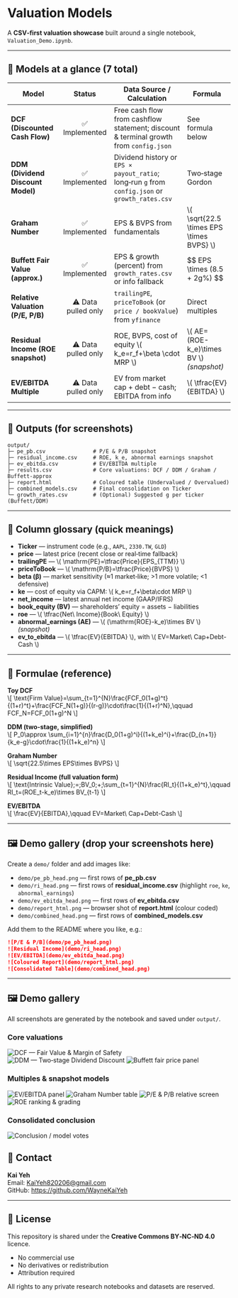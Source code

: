 
# Valuation Models 
A **CSV‑first valuation showcase** built around a single notebook, `Valuation_Demo.ipynb`.  







---

## 🧭 Models at a glance (7 total)

| Model | Status | Data Source / Calculation | Formula |
|---|:--:|---|---|
| **DCF (Discounted Cash Flow)** | ✅ Implemented | Free cash flow from cashflow statement; discount & terminal growth from `config.json` | See formula below |
| **DDM (Dividend Discount Model)** | ✅ Implemented | Dividend history or `EPS × payout_ratio`; long‑run `g` from `config.json` or `growth_rates.csv` | Two‑stage Gordon |
| **Graham Number** | ✅ Implemented | EPS & BVPS from fundamentals | \\( \sqrt{22.5 \times EPS \times BVPS} \\) |
| **Buffett Fair Value (approx.)** | ✅ Implemented | EPS & growth (percent) from `growth_rates.csv` or info fallback | \$$ EPS \times (8.5 + 2g\%) \$$ |
| **Relative Valuation (P/E, P/B)** | ⚠️ Data pulled only | `trailingPE`, `priceToBook` (or `price / bookValue`) from `yfinance` | Direct multiples |
| **Residual Income (ROE snapshot)** | ⚠️ Data pulled only | ROE, BVPS, cost of equity \\( k_e=r_f+\beta \cdot MRP \\) | \\( AE=(ROE-k_e)\times BV \\) *(snapshot)* |
| **EV/EBITDA Multiple** | ⚠️ Data pulled only | EV from market cap + debt − cash; EBITDA from info | \\( \tfrac{EV}{EBITDA} \\) |


---

## 📁 Outputs (for screenshots)

```
output/
├─ pe_pb.csv               # P/E & P/B snapshot
├─ residual_income.csv     # ROE, k_e, abnormal earnings snapshot
├─ ev_ebitda.csv           # EV/EBITDA multiple
├─ results.csv             # Core valuations: DCF / DDM / Graham / Buffett‑approx
├─ report.html             # Coloured table (Undervalued / Overvalued)
├─ combined_models.csv     # Final consolidation on Ticker
└─ growth_rates.csv        # (Optional) Suggested g per ticker (Buffett/DDM)
```

---

## 🔎 Column glossary (quick meanings)

- **Ticker** — instrument code (e.g., `AAPL`, `2330.TW`, `GLD`)  
- **price** — latest price (recent close or real‑time fallback)  
- **trailingPE** — \\( \mathrm{PE}=\tfrac{Price}{EPS_{TTM}} \\)  
- **priceToBook** — \\( \mathrm{P/B}=\tfrac{Price}{BVPS} \\)  
- **beta (β)** — market sensitivity (≈1 market‑like; >1 more volatile; <1 defensive)  
- **ke** — cost of equity via CAPM: \\( k_e=r_f+\beta\cdot MRP \\)  
- **net_income** — latest annual net income (GAAP/IFRS)  
- **book_equity (BV)** — shareholders’ equity = assets − liabilities  
- **roe** — \\( \tfrac{Net\ Income}{Book\ Equity} \\)  
- **abnormal_earnings (AE)** — \\( (\mathrm{ROE}-k_e)\times BV \\) *(snapshot)*  
- **ev_to_ebitda** — \\( \tfrac{EV}{EBITDA} \\), with \\( EV=Market\ Cap+Debt-Cash \\)

---

## 🧮 Formulae (reference)

**Toy DCF**  
\\[
\text{Firm Value}=\sum_{t=1}^{N}\frac{FCF_0(1+g)^t}{(1+r)^t}+\frac{FCF_N(1+g)}{(r-g)}\cdot\frac{1}{(1+r)^N},\qquad FCF_N=FCF_0(1+g)^N
\\]

**DDM (two‑stage, simplified)**  
\\[
P_0\approx \sum_{i=1}^{n}\frac{D_0(1+g)^i}{(1+k_e)^i}+\frac{D_{n+1}}{k_e-g}\cdot\frac{1}{(1+k_e)^n}
\\]

**Graham Number**  
\\[
\sqrt{22.5\times EPS\times BVPS}
\\]

**Residual Income (full valuation form)**  
\\[
\text{Intrinsic Value}\;=\;BV_0\;+\;\sum_{t=1}^{N}\frac{RI_t}{(1+k_e)^t},\qquad RI_t=(ROE_t-k_e)\times BV_{t-1}
\\]

**EV/EBITDA**  
\\[
\frac{EV}{EBITDA},\qquad EV=Market\ Cap+Debt-Cash
\\]

---

## 🖼️ Demo gallery (drop your screenshots here)

Create a `demo/` folder and add images like:

- `demo/pe_pb_head.png` — first rows of **pe_pb.csv**
- `demo/ri_head.png` — first rows of **residual_income.csv** (highlight `roe`, `ke`, `abnormal_earnings`)
- `demo/ev_ebitda_head.png` — first rows of **ev_ebitda.csv**
- `demo/report_html.png` — browser shot of **report.html** (colour coded)
- `demo/combined_head.png` — first rows of **combined_models.csv**

Add them to the README where you like, e.g.:

```markdown
![P/E & P/B](demo/pe_pb_head.png)
![Residual Income](demo/ri_head.png)
![EV/EBITDA](demo/ev_ebitda_head.png)
![Coloured Report](demo/report_html.png)
![Consolidated Table](demo/combined_head.png)
```

---


## 🖼️ Demo gallery

All screenshots are generated by the notebook and saved under `output/`.

### Core valuations
![DCF — Fair Value & Margin of Safety](output/dcf.PNG)
![DDM — Two‑stage Dividend Discount](output/ddm.PNG)
![Buffett fair price panel](output/buffett_dcf.PNG)

### Multiples & snapshot models
![EV/EBITDA panel](output/EV_ebita.PNG)
![Graham Number table](output/graham.PNG)
![P/E & P/B relative screen](output/pepb.PNG)
![ROE ranking & grading](output/ROE.PNG)

### Consolidated conclusion
![Conclusion / model votes](output/conclusion.PNG)


## 📎 Contact

**Kai Yeh**  
Email: KaiYeh820206@gmail.com  
GitHub: https://github.com/WayneKaiYeh

---

## 📄 License

This repository is shared under the **Creative Commons BY‑NC‑ND 4.0** licence.  
- No commercial use
- No derivatives or redistribution
- Attribution required

All rights to any private research notebooks and datasets are reserved.
